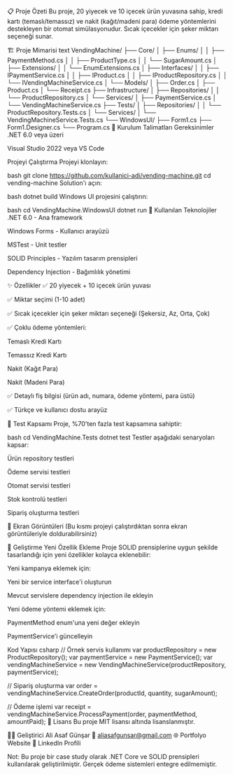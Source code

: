📋 Proje Özeti
Bu proje, 20 yiyecek ve 10 içecek ürün yuvasına sahip, kredi kartı (temaslı/temassız) ve nakit (kağıt/madeni para) ödeme yöntemlerini destekleyen bir otomat simülasyonudur. Sıcak içecekler için şeker miktarı seçeneği sunar.

🏗️ Proje Mimarisi
text
VendingMachine/
├── Core/
│   ├── Enums/
│   │   ├── PaymentMethod.cs
│   │   ├── ProductType.cs
│   │   └── SugarAmount.cs
│   ├── Extensions/
│   │   └── EnumExtensions.cs
│   ├── Interfaces/
│   │   ├── IPaymentService.cs
│   │   ├── IProduct.cs
│   │   ├── IProductRepository.cs
│   │   └── IVendingMachineService.cs
│   └── Models/
│       ├── Order.cs
│       ├── Product.cs
│       └── Receipt.cs
├── Infrastructure/
│   ├── Repositories/
│   │   └── ProductRepository.cs
│   └── Services/
│       ├── PaymentService.cs
│       └── VendingMachineService.cs
├── Tests/
│   ├── Repositories/
│   │   └── ProductRepository.Tests.cs
│   └── Services/
│       └── VendingMachineService.Tests.cs
└── WindowsUI/
    ├── Form1.cs
    ├── Form1.Designer.cs
    └── Program.cs
🚀 Kurulum Talimatları
Gereksinimler
.NET 6.0 veya üzeri

Visual Studio 2022 veya VS Code

Projeyi Çalıştırma
Projeyi klonlayın:

bash
git clone https://github.com/kullanici-adi/vending-machine.git
cd vending-machine
Solution'ı açın:

bash
dotnet build
Windows UI projesini çalıştırın:

bash
cd VendingMachine.WindowsUI
dotnet run
🧩 Kullanılan Teknolojiler
.NET 6.0 - Ana framework

Windows Forms - Kullanıcı arayüzü

MSTest - Unit testler

SOLID Principles - Yazılım tasarım prensipleri

Dependency Injection - Bağımlılık yönetimi

✨ Özellikler
✅ 20 yiyecek + 10 içecek ürün yuvası

✅ Miktar seçimi (1-10 adet)

✅ Sıcak içecekler için şeker miktarı seçeneği (Şekersiz, Az, Orta, Çok)

✅ Çoklu ödeme yöntemleri:

Temaslı Kredi Kartı

Temassız Kredi Kartı

Nakit (Kağıt Para)

Nakit (Madeni Para)

✅ Detaylı fiş bilgisi (ürün adı, numara, ödeme yöntemi, para üstü)

✅ Türkçe ve kullanıcı dostu arayüz

🧪 Test Kapsamı
Proje, %70'ten fazla test kapsamına sahiptir:

bash
cd VendingMachine.Tests
dotnet test
Testler aşağıdaki senaryoları kapsar:

Ürün repository testleri

Ödeme servisi testleri

Otomat servisi testleri

Stok kontrolü testleri

Sipariş oluşturma testleri

📸 Ekran Görüntüleri
(Bu kısmı projeyi çalıştırdıktan sonra ekran görüntüleriyle doldurabilirsiniz)

🔧 Geliştirme
Yeni Özellik Ekleme
Proje SOLID prensiplerine uygun şekilde tasarlandığı için yeni özellikler kolayca eklenebilir:

Yeni kampanya eklemek için:

Yeni bir service interface'i oluşturun

Mevcut servislere dependency injection ile ekleyin

Yeni ödeme yöntemi eklemek için:

PaymentMethod enum'una yeni değer ekleyin

PaymentService'i güncelleyin

Kod Yapısı
csharp
// Örnek servis kullanımı
var productRepository = new ProductRepository();
var paymentService = new PaymentService();
var vendingMachineService = new VendingMachineService(productRepository, paymentService);

// Sipariş oluşturma
var order = vendingMachineService.CreateOrder(productId, quantity, sugarAmount);

// Ödeme işlemi
var receipt = vendingMachineService.ProcessPayment(order, paymentMethod, amountPaid);
📝 Lisans
Bu proje MIT lisansı altında lisanslanmıştır.

👨‍💻 Geliştirici
Ali Asaf Günşar
📧 aliasafgunsar@gmail.com
🌐 Portfolyo Website
🔗 LinkedIn Profili

Not: Bu proje bir case study olarak .NET Core ve SOLID prensipleri kullanılarak geliştirilmiştir. Gerçek ödeme sistemleri entegre edilmemiştir.
